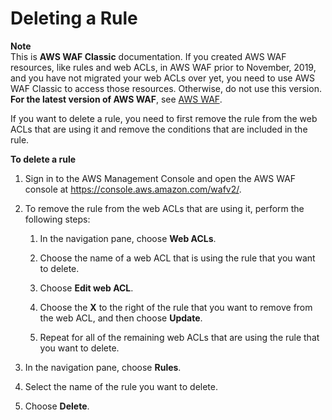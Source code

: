# Deleting a Rule<a name="classic-web-acl-rules-deleting"></a>

**Note**  
This is **AWS WAF Classic** documentation\. If you created AWS WAF resources, like rules and web ACLs, in AWS WAF prior to November, 2019, and you have not migrated your web ACLs over yet, you need to use AWS WAF Classic to access those resources\. Otherwise, do not use this version\.  
**For the latest version of AWS WAF**, see [AWS WAF](waf-chapter.md)\. 

If you want to delete a rule, you need to first remove the rule from the web ACLs that are using it and remove the conditions that are included in the rule\.<a name="classic-web-acl-rules-deleting-procedure"></a>

**To delete a rule**

1. Sign in to the AWS Management Console and open the AWS WAF console at [https://console\.aws\.amazon\.com/wafv2/](https://console.aws.amazon.com/wafv2/)\. 

1. To remove the rule from the web ACLs that are using it, perform the following steps:

   1. In the navigation pane, choose **Web ACLs**\.

   1. Choose the name of a web ACL that is using the rule that you want to delete\.

   1. Choose **Edit web ACL**\.

   1. Choose the **X** to the right of the rule that you want to remove from the web ACL, and then choose **Update**\.

   1. Repeat for all of the remaining web ACLs that are using the rule that you want to delete\.

1. In the navigation pane, choose **Rules**\.

1. Select the name of the rule you want to delete\.

1. Choose **Delete**\.